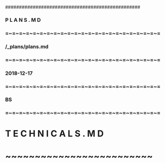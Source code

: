 #################################################
### P L A N S . M D 
### =~=~=~=~=~=~=~=~=~=~=~=~=~=~=~=~=~=~=~=~=~=~=
### /_plans/plans.md
### =~=~=~=~=~=~=~=~=~=~=~=~=~=~=~=~=~=~=~=~=~=~=
### 2018-12-17
### =~=~=~=~=~=~=~=~=~=~=~=~=~=~=~=~=~=~=~=~=~=~=
### BS
### =~=~=~=~=~=~=~=~=~=~=~=~=~=~=~=~=~=~=~=~=~=~=
###

# T E C H N I C A L S . M D 
# ~~~~~~~~~~~~~~~~~~~~~~~~~

